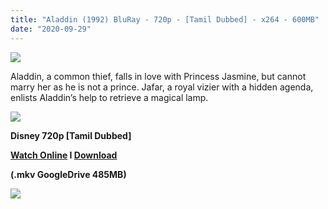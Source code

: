 ```yaml
---
title: "Aladdin (1992) BluRay - 720p - [Tamil Dubbed] - x264 - 600MB"
date: "2020-09-29"
---
```


[![](https://1.bp.blogspot.com/-rotY8xH1wrk/X3K9m5WS1eI/AAAAAAAABJw/T0fDydpmp28_SkRa7pEJxoE1vBW6dFikQCLcBGAsYHQ/s16000/01.jpg)](https://1.bp.blogspot.com/-rotY8xH1wrk/X3K9m5WS1eI/AAAAAAAABJw/T0fDydpmp28_SkRa7pEJxoE1vBW6dFikQCLcBGAsYHQ/s900/01.jpg)

Aladdin, a common thief, falls in love with Princess Jasmine, but cannot marry her as he is not a prince. Jafar, a royal vizier with a hidden agenda, enlists Aladdin’s help to retrieve a magical lamp.

[![](https://1.bp.blogspot.com/-fai1ZuUwnbA/XIjy2aT4irI/AAAAAAAAANw/7rEO6tENJrUFG3goDQKkqoL-8fDxd-o3gCK4BGAsYHg/d/torrborder.gif)](https://1.bp.blogspot.com/-fai1ZuUwnbA/XIjy2aT4irI/AAAAAAAAANw/7rEO6tENJrUFG3goDQKkqoL-8fDxd-o3gCK4BGAsYHg/s500/torrborder.gif)

**Disney 720p \[Tamil Dubbed\]**

**[Watch Online](https://drive.google.com/file/d/1BXblwWsLj6vTVWfYJnZpZ1pTggAwa8xC/view) I [Download](https://drive.google.com/uc?id=1BXblwWsLj6vTVWfYJnZpZ1pTggAwa8xC&export=download)**

**(.mkv GoogleDrive 485MB)**

[![](https://1.bp.blogspot.com/-fai1ZuUwnbA/XIjy2aT4irI/AAAAAAAAANw/7rEO6tENJrUFG3goDQKkqoL-8fDxd-o3gCK4BGAsYHg/d/torrborder.gif)](https://1.bp.blogspot.com/-fai1ZuUwnbA/XIjy2aT4irI/AAAAAAAAANw/7rEO6tENJrUFG3goDQKkqoL-8fDxd-o3gCK4BGAsYHg/s500/torrborder.gif)
